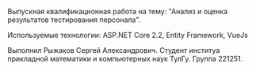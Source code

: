 Выпускная квалификационная работа на тему: "Анализ и оценка результатов тестирования персонала".

Используемые технологии:
ASP.NET Core 2.2, Entity Framework, VueJs

Выполнил Рыжаков Сергей Александрович. Студент институа прикладной математики и компьютерных наук ТулГу. Группа 221251.
